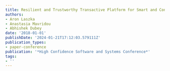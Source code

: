 ```yaml
---
title: Resilient and Trustworthy Transactive Platform for Smart and Connected Communities
authors:
- Aron Laszka
- Anastasia Mavridou
- Abhishek Dubey
date: '2018-01-01'
publishDate: '2024-01-21T17:12:03.579111Z'
publication_types:
- paper-conference
publication: '*High Confidence Software and Systems Conference*'
tags:
- ''
---
```

